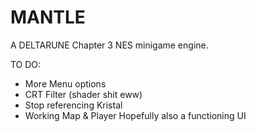 # MANTLE
A DELTARUNE Chapter 3 NES minigame engine.

TO DO:
- More Menu options
- CRT Filter (shader shit eww)
- Stop referencing Kristal
- Working Map & Player
  Hopefully also a functioning UI
